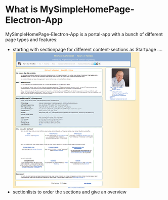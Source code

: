 # What is MySimpleHomePage-Electron-App

MySimpleHomePage-Electron-App is a portal-app with a bunch of different page types and features:

- starting with sectionpage for different content-sections as Startpage .... ![startpage](images/startpage-x400.png)
- sectionlists to order the sections and give an overview
